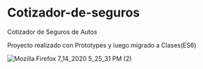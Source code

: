# Cotizador-de-seguros

Cotizador de Seguros de Autos

Proyecto realizado con Prototypes y luego migrado a Clases(ES6)

![Mozilla Firefox 7_14_2020 5_25_31 PM (2)](https://user-images.githubusercontent.com/57246901/87477210-24eb8000-c5fe-11ea-9c39-a9f9654e9a03.png)
